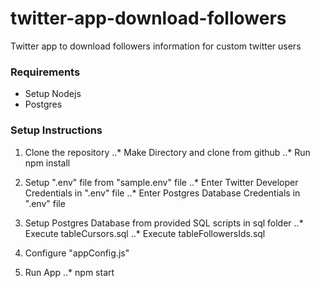 # twitter-app-download-followers
Twitter app to download followers information for custom twitter users

### Requirements
* Setup Nodejs
* Postgres

### Setup Instructions

1. Clone the repository
..* Make Directory and clone from github
..* Run npm install

2. Setup ".env" file from "sample.env" file
..* Enter Twitter Developer Credentials in ".env" file
..* Enter Postgres Database Credentials in ".env" file

3. Setup Postgres Database from provided SQL scripts in sql folder
..* Execute tableCursors.sql
..* Execute tableFollowersIds.sql

4. Configure "appConfig.js"

5. Run App
..* npm start
